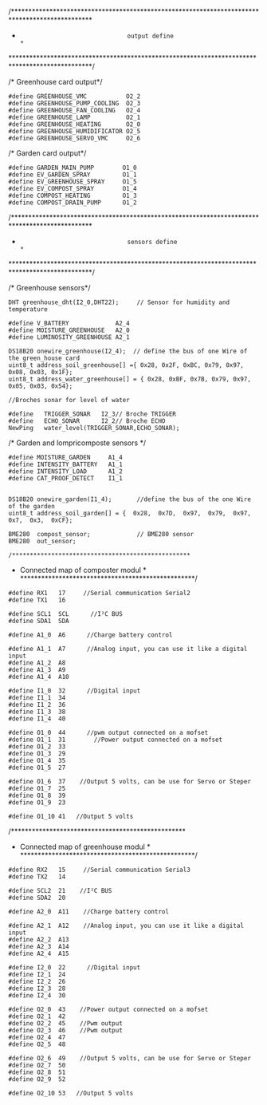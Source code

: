  /*********************************************************************************************** 
  *                                   output define                                             *
  ***********************************************************************************************/

/* Greenhouse card output*/

    #define GREENHOUSE_VMC           O2_2         
    #define GREENHOUSE_PUMP_COOLING  O2_3
    #define GREENHOUSE_FAN_COOLING   O2_4
    #define GREENHOUSE_LAMP          O2_1
    #define GREENHOUSE_HEATING       O2_0  
    #define GREENHOUSE_HUMIDIFICATOR O2_5
    #define GREENHOUSE_SERVO_VMC     O2_6 

/* Garden card output*/

    #define GARDEN_MAIN_PUMP        O1_0
    #define EV_GARDEN_SPRAY         O1_1
    #define EV_GREENHOUSE_SPRAY     O1_5
    #define EV_COMPOST_SPRAY        O1_4
    #define COMPOST_HEATING         O1_3
    #define COMPOST_DRAIN_PUMP      O1_2


 /*********************************************************************************************** 
  *                                   sensors define                                            *
  ***********************************************************************************************/



  /* Greenhouse sensors*/

    DHT greenhouse_dht(I2_0,DHT22);     // Sensor for humidity and temperature
    
    #define V_BATTERY             A2_4
    #define MOISTURE_GREENHOUSE   A2_0
    #define LUMINOSITY_GREENHOUSE A2_1
    
    DS18B20 onewire_greenhouse(I2_4);  // define the bus of one Wire of the green_house card
    uint8_t address_soil_greenhouse[] ={ 0x28, 0x2F, 0xBC, 0x79, 0x97, 0x08, 0x03, 0x1F};
    uint8_t address_water_greenhouse[] = { 0x28, 0xBF, 0x7B, 0x79, 0x97, 0x05, 0x03, 0x54};

    //Broches sonar for level of water

    #define   TRIGGER_SONAR   I2_3// Broche TRIGGER
    #define   ECHO_SONAR      I2_2// Broche ECHO
    NewPing   water_level(TRIGGER_SONAR,ECHO_SONAR);

/* Garden and lompricomposte sensors */

    #define MOISTURE_GARDEN     A1_4
    #define INTENSITY_BATTERY   A1_1
    #define INTENSITY_LOAD      A1_2   
    #define CAT_PROOF_DETECT    I1_1
    

    DS18B20 onewire_garden(I1_4);       //define the bus of the one Wire of the garden
    uint8_t address_soil_garden[] = {  0x28,  0x7D,  0x97,  0x79,  0x97,  0x7,  0x3,  0xCF};

    BME280  compost_sensor;             // BME280 sensor
    BME280  out_sensor;

    /**************************************************
 *    Connected map of composter modul            *
 **************************************************/

    #define RX1   17     //Serial communication Serial2
    #define TX1   16     
    
    #define SCL1  SCL      //I²C BUS
    #define SDA1  SDA
    
    #define A1_0  A6      //Charge battery control
    
    #define A1_1  A7      //Analog input, you can use it like a digital input
    #define A1_2  A8
    #define A1_3  A9
    #define A1_4  A10
    
    #define I1_0  32      //Digital input
    #define I1_1  34
    #define I1_2  36
    #define I1_3  38
    #define I1_4  40
    
    #define O1_0  44      //pwm output connected on a mofset
    #define O1_1  31        //Power output connected on a mofset
    #define O1_2  33
    #define O1_3  29
    #define O1_4  35
    #define O1_5  27
    
    #define O1_6  37    //Output 5 volts, can be use for Servo or Steper
    #define O1_7  25
    #define O1_8  39
    #define O1_9  23
    
    #define O1_10 41   //Output 5 volts



/**************************************************
 *    Connected map of greenhouse modul           *
 **************************************************/
 
    #define RX2   15     //Serial communication Serial3
    #define TX2   14     
    
    #define SCL2  21    //I²C BUS
    #define SDA2  20
    
    #define A2_0  A11    //Charge battery control
    
    #define A2_1  A12    //Analog input, you can use it like a digital input
    #define A2_2  A13
    #define A2_3  A14
    #define A2_4  A15
    
    #define I2_0  22      //Digital input
    #define I2_1  24
    #define I2_2  26
    #define I2_3  28
    #define I2_4  30
    
    #define O2_0  43    //Power output connected on a mofset
    #define O2_1  42
    #define O2_2  45    //Pwm output
    #define O2_3  46    //Pwm output
    #define O2_4  47
    #define O2_5  48
    
    #define O2_6  49    //Output 5 volts, can be use for Servo or Steper
    #define O2_7  50
    #define O2_8  51
    #define O2_9  52
    
    #define O2_10 53   //Output 5 volts